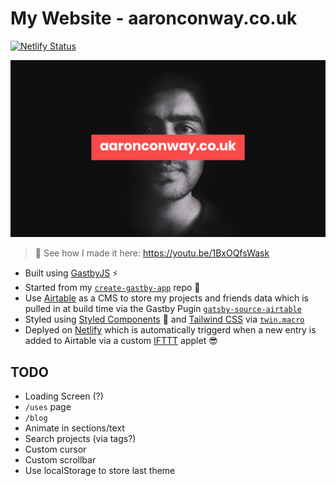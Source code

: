 # My Website - aaronconway.co.uk

[![Netlify Status](https://api.netlify.com/api/v1/badges/89896d2a-7722-4f10-b85e-eaaa8faec727/deploy-status)](https://app.netlify.com/sites/aaronconway/deploys)

[![aaronconway.co.uk](src/assets/img/poster.jpg)](https://youtu.be/1BxOQfsWask)

> 👀 See how I made it here: https://youtu.be/1BxOQfsWask

-   Built using [GastbyJS](https://www.gatsbyjs.org/) ⚡
-   Started from my [`create-gastby-app`](https://github.com/aaronconway7/create-gatsby-app) repo 🚀
-   Use [Airtable](https://airtable.com/) as a CMS to store my projects and friends data which is pulled in at build time via the Gastby Pugin [`gatsby-source-airtable`](https://www.gatsbyjs.org/packages/gatsby-source-airtable/)
-   Styled using [Styled Components](https://styled-components.com/) 💅 and [Tailwind CSS](https://tailwindcss.com/) via [`twin.macro`](https://github.com/ben-rogerson/twin.macro)
-   Deplyed on [Netlify](https://www.netlify.com/) which is automatically triggerd when a new entry is added to Airtable via a custom [IFTTT](https://ifttt.com/) applet 😎

## TODO

-   Loading Screen (?)
-   `/uses` page
-   `/blog`
-   Animate in sections/text
-   Search projects (via tags?)
-   Custom cursor
-   Custom scrollbar
-   Use localStorage to store last theme
